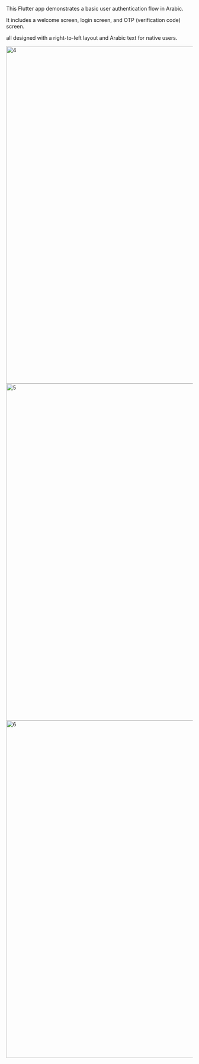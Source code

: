 This Flutter app demonstrates a basic user authentication flow in Arabic. 

It includes a welcome screen, login screen, and OTP (verification code) screen.

all designed with a right-to-left layout and Arabic text for native users.

<img width="968" height="910" alt="4" src="https://github.com/user-attachments/assets/b8df025b-65c4-4420-a057-ef21156a8ea1" />



<img width="968" height="908" alt="5" src="https://github.com/user-attachments/assets/234d03c1-1224-4edd-a166-94d90d0dc3cd" />



<img width="968" height="910" alt="6" src="https://github.com/user-attachments/assets/c39184b8-616f-4072-a2fa-961fb7a5b3ee" />
